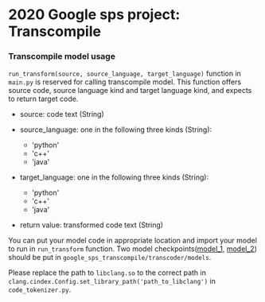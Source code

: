 # 2020 Google sps project: Transcompile

### Transcompile model usage

`run_transform(source, source_language, target_language)`  function in `main.py`  is reserved for calling transcompile model. This function offers source code, source language kind and target language kind, and expects to return target code.

- source: code text (String)
- source_language: one in the following three kinds (String):
  - 'python'
  - 'c++'
  - 'java'

- target_language: one in the following three kinds (String):
  - 'python'
  - 'c++'
  - 'java'
- return value: transformed code text (String)



You can put your model code in appropriate location and import your model to run in `run_transform` function. Two model checkpoints([model_1](https://dl.fbaipublicfiles.com/transcoder/model_1.pth), [model_2](https://dl.fbaipublicfiles.com/transcoder/model_2.pth)) should be put in `google_sps_transcompile/transcoder/models`. 

Please replace the path to `libclang.so` to the correct path in `clang.cindex.Config.set_library_path('path_to_libclang')` in `code_tokenizer.py`.
